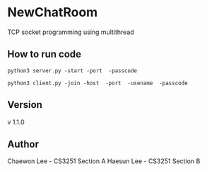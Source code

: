 # NewChatRoom
TCP socket programming using multithread

## How to run code

<pre><code>python3 server.py -start -port <port> -passcode <passcode></code></pre>
<pre><code>python3 client.py -join -host <hostname> -port <port> -usename <username> -passcode <passcode></code></pre>

## Version
v 1.1.0

## Author
Chaewon Lee - CS3251 Section A
Haesun Lee - CS3251 Section B
